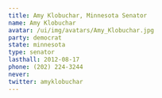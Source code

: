```yaml
---
title: Amy Klobuchar, Minnesota Senator
name: Amy Klobuchar
avatar: /ui/img/avatars/Amy_Klobuchar.jpg
party: democrat
state: minnesota
type: senator
lasthall: 2012-08-17
phone: (202) 224-3244
never: 
twitter: amyklobuchar
---
```

